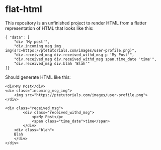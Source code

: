 # flat-html
This repository is an unfinished project to render HTML from a flatter representation of HTML that looks like this:

```
{ "data": [
    "div 'My post'",
    "div.incoming_msg_img img(src=https://ptetutorials.com/images/user-profile.png)",
    "div.received_msg div.received_withd_msg p 'My Post'",
    "div.received_msg div.received_withd_msg span.time_date 'time'",
    "div.received_msg div.blah 'Blah'"
]}
```

Should generate HTML like this:

```
<div>My Post</div>
<div class="incoming_msg_img">
    <img src="https://ptetutorials.com/images/user-profile.png">
</div>

<div class="received_msg">
        <div class="received_withd_msg">
            <p>My Post</p>
            <span class="time_date">time</span>
        </div>
    <div class="blah">
    Blah
    </div>
</div>
```
